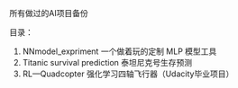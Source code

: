 所有做过的AI项目备份

目录：
1. NNmodel_expriment 一个做着玩的定制 MLP 模型工具
2. Titanic survival prediction 泰坦尼克号生存预测
3. RL—Quadcopter 强化学习四轴飞行器（Udacity毕业项目）